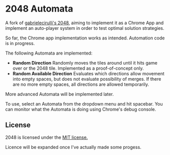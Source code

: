 # 2048 Automata
A fork of [gabrielecirulli's 2048](https://github.com/gabrielecirulli/2048),
  aiming to implement it as a Chrome App and implement an auto-player system in
  order to test optimal solution strategies.

So far, the Chrome app implementation works as intended. Automation code is in
  progress.

The following Automata are implemented:
* **Random Direction** 
  Randomly moves the tiles around until it hits game over or the 2048 tile. 
  Implemented as a proof-of-concept only.
* **Random Available Direction** Evaluates which directions allow movement into
  empty spaces, but does not evaluate possibility of merges. If there are no
  more empty spaces, all directions are allowed temporarily.

More advanced Automata will be implemented later. 

To use, select an Automata from the dropdown menu and hit spacebar. You can
  monitor what the Automata is doing using Chrome's debug console.

## License
2048 is licensed under the [MIT
  license.](https://github.com/gabrielecirulli/2048/blob/master/LICENSE.txt)

Licence will be expanded once I've actually made some progess.
